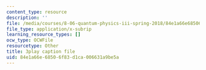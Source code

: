 ```yaml
---
content_type: resource
description: ''
file: /media/courses/8-06-quantum-physics-iii-spring-2018/84e1a66e68506f83d1ca006631a9be5a_BiLtNbncW8o.srt
file_type: application/x-subrip
learning_resource_types: []
ocw_type: OCWFile
resourcetype: Other
title: 3play caption file
uid: 84e1a66e-6850-6f83-d1ca-006631a9be5a
---
```

